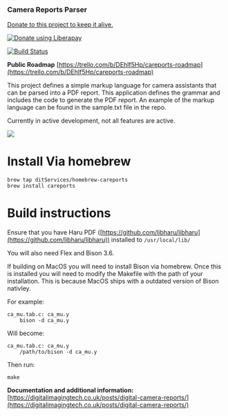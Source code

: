 ### Camera Reports Parser

[Donate to this project to keep it alive.](https://liberapay.com/hdcdigi/donate)

<noscript><a href="https://liberapay.com/hdcdigi/donate"><img alt="Donate using Liberapay" src="https://liberapay.com/assets/widgets/donate.svg"></a></noscript>

[![Build Status](https://travis-ci.com/ditServices/reports-parser.svg?branch=master)](https://travis-ci.com/ditServices/reports-parser)

__Public Roadmap__
[https://trello.com/b/DEhIf5Hp/careports-roadmap](https://trello.com/b/DEhIf5Hp/careports-roadmap)

This project defines a simple markup language for camera assistants that can be parsed into a PDF report. This application defines the grammar and includes the code to generate the PDF report. An example of the markup language can be found in the sample.txt file in the repo.

Currently in active development, not all features are active.

![](https://i.imgur.com/GhoNq0R.png)

# Install Via homebrew

```
brew tap ditServices/homebrew-careports
brew install careports
```

# Build instructions

Ensure that you have Haru PDF ([https://github.com/libharu/libharu](https://github.com/libharu/libharu)) installed to `/usr/local/lib/`

You will also need Flex and Bison 3.6.

If building on MacOS you will need to install Bison via homebrew. Once this is installed you will need to modify the Makefile with the path of your installation. This is because MacOS ships with a outdated version of Bison nativley.

For example:
```
ca_mu.tab.c: ca_mu.y
	bison -d ca_mu.y
```

Will become:
```
ca_mu.tab.c: ca_mu.y
	/path/to/bison -d ca_mu.y
```

Then run:

```
make
```

__Documentation and additional information:__
[https://digitalimagingtech.co.uk/posts/digital-camera-reports/](https://digitalimagingtech.co.uk/posts/digital-camera-reports/)
